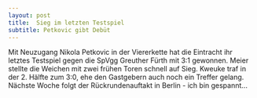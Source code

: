 ```yaml
---
layout: post
title:  Sieg im letzten Testspiel
subtitle: Petkovic gibt Debüt
---
```


Mit Neuzugang Nikola Petkovic in der Viererkette hat die Eintracht ihr letztes Testspiel gegen die SpVgg Greuther Fürth mit 3:1 gewonnen. Meier stellte die Weichen mit zwei frühen Toren schnell auf Sieg. Kweuke traf in der 2. Hälfte zum 3:0, ehe den Gastgebern auch noch ein Treffer gelang. Nächste Woche folgt der Rückrundenauftakt in Berlin - ich bin gespannt...


